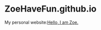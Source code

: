 # ZoeHaveFun.github.io

My personal website:<a href="https://ZoeHaveFun.github.io" target="_blank">Hello, I am Zoe.</a>